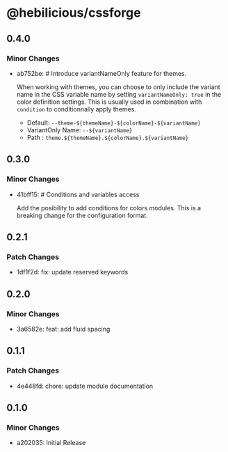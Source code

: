 # @hebilicious/cssforge

## 0.4.0

### Minor Changes

- ab752be: # Introduce variantNameOnly feature for themes.

  When working with themes, you can choose to only include the variant name in the CSS
  variable name by setting `variantNameOnly: true` in the color definition settings. This
  is usually used in combination with `condition` to conditionnally apply themes.

  - Default: `--theme-${themeName}-${colorName}-${variantName}`
  - VariantOnly Name: `--${variantName}`
  - Path : `theme.${themeName}.${colorName}.${variantName}`

## 0.3.0

### Minor Changes

- 41bff15: # Conditions and variables access

  Add the posibility to add conditions for colors modules. This is a breaking change for
  the configuration format.

## 0.2.1

### Patch Changes

- 1df1f2d: fix: update reserved keywords

## 0.2.0

### Minor Changes

- 3a6582e: feat: add fluid spacing

## 0.1.1

### Patch Changes

- 4e448fd: chore: update module documentation

## 0.1.0

### Minor Changes

- a202035: Initial Release

